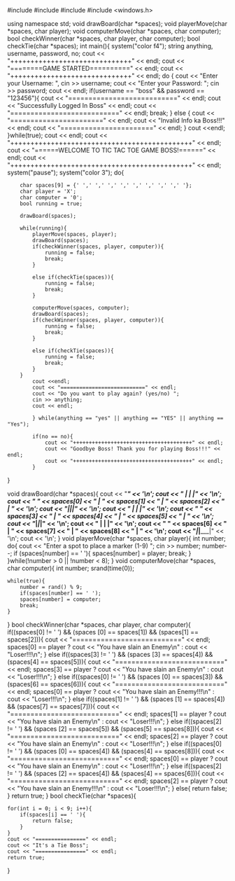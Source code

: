 #include <iostream>
#include <ctime>
#include <string>
#include <windows.h>

using namespace std;
void drawBoard(char *spaces);
void playerMove(char *spaces, char player);
void computerMove(char *spaces, char computer);
bool checkWinner(char *spaces, char player, char computer);
bool checkTie(char *spaces);
int main(){
    system("color f4");
    string anything, username, password, no;
    cout << "++++++++++++++++++++++++++++++" << endl;
    cout << "========GAME STARTED==========" << endl;
    cout << "++++++++++++++++++++++++++++++" << endl;
    do {
    cout << "Enter your Username: ",
    cin >> username;
    cout << "Enter your Password: ";
    cin >> password;
    cout << endl;
    if(username == "boss" && password == "123456"){
    cout << "===========================" << endl;
    cout << "Successfully Logged In Boss" << endl;
    cout << "===========================" << endl;
    break;
    }
    else {
        cout << "=======================" << endl;
        cout << "Invalid Info ka Boss!!!" << endl;
        cout << "=======================" << endl;
    }
    cout <<endl;
}while(true);
cout << endl;
cout << "+++++++++++++++++++++++++++++++++++++++++++++" << endl;
cout << "======WELCOME TO TIC TAC TOE GAME BOSS!======" << endl;
cout << "+++++++++++++++++++++++++++++++++++++++++++++" << endl;
system("pause");
system("color 3");
do{

        char spaces[9] = {' ',' ',' ',' ',' ',' ',' ',' ',' '};
        char player = 'X';
        char computer = '0';
        bool running = true;

        drawBoard(spaces);

        while(running){
            playerMove(spaces, player);
            drawBoard(spaces);
            if(checkWinner(spaces, player, computer)){
                running = false;
                break;
            }

            else if(checkTie(spaces)){
                running = false;
                break;
            }

            computerMove(spaces, computer);
            drawBoard(spaces);
            if(checkWinner(spaces, player, computer)){
                running = false;
                break;
            }

            else if(checkTie(spaces)){
                running = false;
                break;
            }
        }
            cout <<endl;
            cout << "===========================" << endl;
            cout << "Do you want to play again? (yes/no) ";
            cin >> anything;
            cout << endl;

            } while(anything == "yes" || anything == "YES" || anything == "Yes");

            if(no == no){
                cout << "++++++++++++++++++++++++++++++++++++++" << endl;
                cout << "Goodbye Boss! Thank you for playing Boss!!!" << endl;
                cout << "++++++++++++++++++++++++++++++++++++++" << endl;
            }
}

void drawBoard(char *spaces){
        cout << "__________________" << '\n';
        cout << "     |     |     |" << '\n';
        cout << " " << spaces[0] << "   |  "  << spaces[1] << "  |  " << spaces[2] << "  | " << '\n';
        cout << "_____|_____|_____|" << '\n';
        cout << "     |     |     |" << '\n';
        cout << " " << spaces[3] << "   |  "  << spaces[4] << "  |  " << spaces[5] << "  | " << '\n';
        cout << "_____|_____|_____|" << '\n';
        cout << "     |     |     |" << '\n';
        cout << " " << spaces[6] << "   |  "  << spaces[7] << "  |  " << spaces[8] << "  | " << '\n';
        cout << "_____|_____|_____|" << '\n';
        cout << '\n';
    }
void playerMove(char *spaces, char player){
        int number;
        do{
            cout << "Enter a spot to place a marker (1-9) ";
            cin >> number;
            number--;
            if (spaces[number] == ' '){
                spaces[number] =
                player;
                break;
            }
        }while(!number > 0 || !number < 8);
}
void computerMove(char *spaces, char computer){
    int number;
    srand(time(0));

    while(true){
        number = rand() % 9;
        if(spaces[number] == ' ');
        spaces[number] = computer;
        break;
    }
}
bool checkWinner(char *spaces, char player, char computer){
    if((spaces[0] != ' ') && (spaces [0] == spaces[1]) && (spaces[1] == spaces[2])){
                            cout << "===========================" << endl;
        spaces[0] == player ? cout << "You have slain an Enemy\n" : cout << "Loser!!!\n";
    }
     else if((spaces[3] != ' ') && (spaces [3] == spaces[4]) && (spaces[4] == spaces[5])){
                            cout << "===========================" << endl;
        spaces[3] == player ? cout << "You have slain an  Enemy\n" : cout << "Loser!!!\n";
    }
     else if((spaces[0] != ' ') && (spaces [0] == spaces[3]) && (spaces[6] == spaces[6])){
                            cout << "===========================" << endl;
        spaces[0] == player ? cout << "You have slain an  Enemy!!!\n" : cout << "Loser!!!\n";
    }
     else if((spaces[1] != ' ') && (spaces [1] == spaces[4]) && (spaces[7] == spaces[7])){
                            cout << "===========================" << endl;
        spaces[1] == player ? cout << "You have slain an  Enemy\n" : cout << "Loser!!!\n";
    }
    else if((spaces[2] != ' ') && (spaces [2] == spaces[5]) && (spaces[5] == spaces[8])){
                            cout << "===========================" << endl;
        spaces[2] == player ? cout << "You have slain an  Enemy\n" : cout << "Loser!!!\n";
    }
     else if((spaces[0] != ' ') && (spaces [0] == spaces[4]) && (spaces[4] == spaces[8])){
                            cout << "===========================" << endl;
        spaces[0] == player ? cout << "You have slain an  Enemy\n" : cout << "Loser!!!\n";
    }
       else if((spaces[2] != ' ') && (spaces [2] == spaces[4]) && (spaces[4] == spaces[6])){
                            cout << "===========================" << endl;
        spaces[2] == player ? cout << "You have slain an  Enemy!!!\n" : cout << "Loser!!!\n";
    }
      else{
        return false;
      }
    return true;
}
bool checkTie(char *spaces){

    for(int i = 0; i < 9; i++){
        if(spaces[i] == ' '){
            return false;
        }
    }
    cout << "================" << endl;
    cout << "It's a Tie Boss";
    cout << "================" << endl;
    return true;
}





